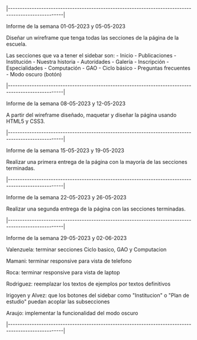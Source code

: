 |-----------------------------------------------------------------------------------------------------|

Informe de la semana 01-05-2023 y 05-05-2023

Diseñar un wireframe que tenga todas las secciones de la página de la escuela.

Las secciones que va a tener el sidebar son:
    - Inicio
    - Publicaciones
    - Institución
        - Nuestra historia
        - Autoridades
        - Galería
        - Inscripción
    - Especialidades
        - Computación
        - GAO
        - Ciclo básico
    - Preguntas frecuentes
    - Modo oscuro (botón)

|-----------------------------------------------------------------------------------------------------|

Informe de la semana 08-05-2023 y 12-05-2023

A partir del wireframe diseñado, maquetar y diseñar la página usando HTML5 y CSS3.

|-----------------------------------------------------------------------------------------------------|

Informe de la semana 15-05-2023 y 19-05-2023

Realizar una primera entrega de la página con la mayoría de las secciones terminadas.

|-----------------------------------------------------------------------------------------------------|

Informe de la semana 22-05-2023 y 26-05-2023

Realizar una segunda entrega de la página con las secciones terminadas.

|-----------------------------------------------------------------------------------------------------|

Informe de la semana 29-05-2023 y 02-06-2023


Valenzuela: terminar secciones Ciclo basico, GAO y Computacion

Mamani: terminar responsive para vista de telefono

Roca: terminar responsive para vista de laptop

Rodriguez: reemplazar los textos de ejemplos por textos definitivos

Irigoyen y Alvez: que los botones del sidebar como "Institucion" o "Plan de estudio" puedan acoplar las subsecciones

Araujo: implementar la funcionalidad del modo oscuro

|-----------------------------------------------------------------------------------------------------|